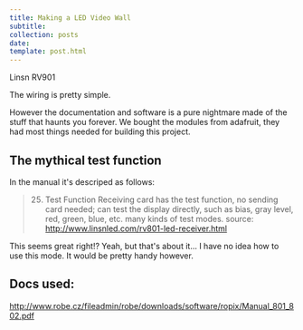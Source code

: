 ```yaml
---
title: Making a LED Video Wall
subtitle:
collection: posts
date:
template: post.html
---
```



Linsn RV901

The wiring is pretty simple.

However the documentation and software is a pure nightmare made of the stuff that haunts you forever.
We bought the modules from adafruit, they had most things needed for building this project.

## The mythical test function
In the manual it's descriped as follows:

> 25. Test Function
> Receiving card has the test function, no sending card needed; can test the display directly, such as bias,
> gray level, red, green, blue, etc. many kinds of test modes.
source: http://www.linsnled.com/rv801-led-receiver.html

This seems great right!? Yeah, but that's about it... I have no idea how to use this mode. It would be pretty handy however.

## Docs used:

http://www.robe.cz/fileadmin/robe/downloads/software/ropix/Manual_801_802.pdf